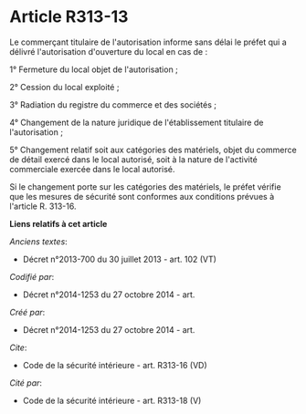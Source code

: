 # Article R313-13

Le commerçant titulaire de l'autorisation informe sans délai le préfet qui a délivré l'autorisation d'ouverture du local en
cas de : 

1° Fermeture du local objet de l'autorisation ; 

2° Cession du local exploité ; 

3° Radiation du registre du commerce et des sociétés ; 

4° Changement de la nature juridique de l'établissement titulaire de l'autorisation ; 

5° Changement relatif soit aux catégories des matériels, objet du commerce de détail exercé dans le local autorisé, soit à la
nature de l'activité commerciale exercée dans le local autorisé. 

Si le changement porte sur les catégories des matériels, le préfet vérifie que les mesures de sécurité sont conformes aux
conditions prévues à l'article R. 313-16.

**Liens relatifs à cet article**

_Anciens textes_:

  - Décret n°2013-700 du 30 juillet 2013 - art. 102 (VT)

_Codifié par_:

  - Décret n°2014-1253 du 27 octobre 2014 - art.

_Créé par_:

  - Décret n°2014-1253 du 27 octobre 2014 - art.

_Cite_:

  - Code de la sécurité intérieure - art. R313-16 (VD)

_Cité par_:

  - Code de la sécurité intérieure - art. R313-18 (V)

